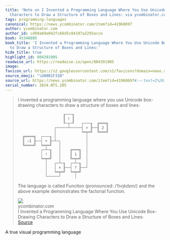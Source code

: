 ```yaml
---
title: 'Note on I Invented a Programming Language Where You Use Unicode Box-Drawing
  Characters to Draw a Structure of Boxes and Lines: via ycombinator.com'
tags: programming-languages
canonical: https://news.ycombinator.com/item?id=41968697
author: ycombinator.com
author_id: cd99ab9e042fc66d5c84197a2293acce
book: 45348805
book_title: 'I Invented a Programming Language Where You Use Unicode Box-Drawing Characters
  to Draw a Structure of Boxes and Lines:'
hide_title: true
highlight_id: 804391905
readwise_url: https://readwise.io/open/804391905
image:
favicon_url: https://s2.googleusercontent.com/s2/favicons?domain=news.ycombinator.com
source_emoji: "\U0001F310"
source_url: https://news.ycombinator.com/item?id=41968697#:~:text=I%20invented%20a,the%20factorial%20function.
serial_number: 2024.NTS.205
---
```

> I invented a programming language where you use Unicode box-drawing characters to draw a structure of boxes and lines:
> 
>                         ╓───╖
>                         ║ ! ║
>                         ╙─┬─╜   ┌───╖  ╔═══╗
>                     ┌─────┴─────┤ > ╟──╢ 2 ║
>                     │           ╘═╤═╝  ╚═══╝
>       ╔════╗  ┌───╖ │             │
>       ║ −1 ╟──┤ + ╟─┴─┐           │
>       ╚════╝  ╘═╤═╝   │           │
>               ┌─┴─╖   │    ╔═══╗  │
>               │ ! ║   │    ║ 1 ║  │
>               ╘═╤═╝   │    ╚═╤═╝  │
>                 │   ┌─┴─╖  ┌─┴─╖  │
>                 │   │ × ╟──┤ ? ╟──┘
>                 │   ╘═╤═╝  ╘═╤═╝
>                 └─────┘      │
>     
> 
> The language is called Funciton (pronounced: /ˈfʌŋkɪtɒn/) and the above example demonstrates the factorial function.
> <div class="quoteback-footer"><div class="quoteback-avatar"><img class="mini-favicon" src="https://s2.googleusercontent.com/s2/favicons?domain=news.ycombinator.com"></div><div class="quoteback-metadata"><div class="metadata-inner"><span style="display:none">FROM:</span><div aria-label="ycombinator.com" class="quoteback-author"> ycombinator.com</div><div aria-label="I Invented a Programming Language Where You Use Unicode Box-Drawing Characters to Draw a Structure of Boxes and Lines:" class="quoteback-title"> I Invented a Programming Language Where You Use Unicode Box-Drawing Characters to Draw a Structure of Boxes and Lines:</div></div></div><div class="quoteback-backlink"><a target="_blank" aria-label="go to the full text of this quotation" rel="noopener" href="https://news.ycombinator.com/item?id=41968697#:~:text=I%20invented%20a,the%20factorial%20function." class="quoteback-arrow"> Source</a></div></div>

A true visual programming language